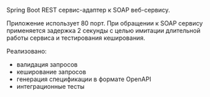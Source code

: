 Spring Boot REST сервис-адаптер к SOAP веб-сервису.

Приложение использует 80 порт.
При обращении к SOAP сервису применяется задержка 2 секунды с целью 
имитации длительной работы сервиса и  тестирования кеширования.

Реализовано:
 - валидация запросов
 - кеширование запросов
 - генерация спецификации в формате OpenAPI
 - интеграционные тесты 